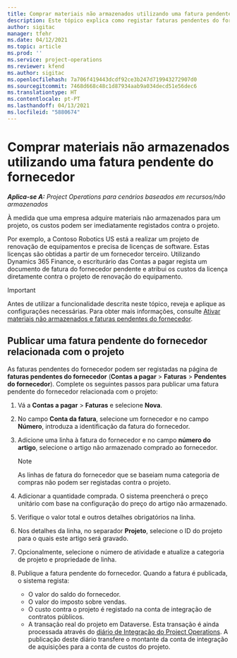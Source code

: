 ```yaml
---
title: Comprar materiais não armazenados utilizando uma fatura pendente do fornecedor
description: Este tópico explica como registar faturas pendentes do fornecedor.
author: sigitac
manager: tfehr
ms.date: 04/12/2021
ms.topic: article
ms.prod: ''
ms.service: project-operations
ms.reviewer: kfend
ms.author: sigitac
ms.openlocfilehash: 7a706f419443dcdf92ce3b247d719943272907d0
ms.sourcegitcommit: 7468d668c48c1d87934aab9a034decd51e56dec6
ms.translationtype: HT
ms.contentlocale: pt-PT
ms.lasthandoff: 04/13/2021
ms.locfileid: "5880674"
---
```

# <a name="purchase-non-stocked-materials-using-a-pending-vendor-invoice"></a>Comprar materiais não armazenados utilizando uma fatura pendente do fornecedor

_**Aplica-se A:** Project Operations para cenários baseados em recursos/não armazenados_

À medida que uma empresa adquire materiais não armazenados para um projeto, os custos podem ser imediatamente registados contra o projeto. 

Por exemplo, a Contoso Robotics US está a realizar um projeto de renovação de equipamentos e precisa de licenças de software. Estas licenças são obtidas a partir de um fornecedor terceiro.  Utilizando Dynamics 365 Finance, o escriturário das Contas a pagar regista um documento de fatura do fornecedor pendente e atribui os custos da licença diretamente contra o projeto de renovação do equipamento. 

> [!IMPORTANT]
> Antes de utilizar a funcionalidade descrita neste tópico, reveja e aplique as configurações necessárias. Para obter mais informações, consulte [Ativar materiais não armazenados e faturas pendentes do fornecedor](configure-materials-nonstocked.md). 

## <a name="post-a-project-related-pending-vendor-invoice"></a>Publicar uma fatura pendente do fornecedor relacionada com o projeto 

As faturas pendentes do fornecedor podem ser registadas na página de **faturas pendentes do fornecedor** (**Contas a pagar** > **Faturas** > **Pendentes do fornecedor**). Complete os seguintes passos para publicar uma fatura pendente do fornecedor relacionada com o projeto:

1. Vá a **Contas a pagar** > **Faturas** e selecione **Nova**. 
2. No campo **Conta da fatura**, selecione um fornecedor e no campo **Número**, introduza a identificação da fatura do fornecedor.
3. Adicione uma linha à fatura do fornecedor e no campo **número do artigo**, selecione o artigo não armazenado comprado ao fornecedor. 

    > [!NOTE]
    > As linhas de fatura do fornecedor que se baseiam numa categoria de compras não podem ser registadas contra o projeto. 
    
5. Adicionar a quantidade comprada. O sistema preencherá o preço unitário com base na configuração do preço do artigo não armazenado. 
6. Verifique o valor total e outros detalhes obrigatórios na linha.
7. Nos detalhes da linha, no separador **Projeto**, selecione o ID do projeto para o quais este artigo será gravado.
8. Opcionalmente, selecione o número de atividade e atualize a categoria de projeto e propriedade de linha.
9. Publique a fatura pendente do fornecedor. Quando a fatura é publicada, o sistema regista:
    
    - O valor do saldo do fornecedor.
    - O valor do imposto sobre vendas.
    - O custo contra o projeto é registado na conta de integração de contratos públicos.
    - A transação real do projeto em Dataverse. Esta transação é ainda processada através do [diário de Integração do Project Operations](../project-accounting/project-operations-integration-journal.md). A publicação deste diário transfere o montante da conta de integração de aquisições para a conta de custos do projeto.
